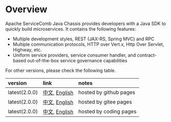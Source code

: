 # Overview
Apache ServiceComb Java Chassis provides developers with a Java SDK to quickly build microservices. It contains the following features:

* Multiple development styles, REST (JAX-RS, Spring MVC) and RPC
* Multiple communication protocols, HTTP over Vert.x, Http Over Servlet, Highway, etc.
* Uniform service providers, service consumer handler, and contract-based out-of-the-box service governance capabilities

For other versions, please check the following table.

| version | link | notes |
| :--- | :--- | :--- |
| latest(2.0.0) | [中文](https://huaweicse.github.io/servicecomb-java-chassis-doc/java-chassis/zh_CN/), [English](https://huaweicse.github.io/servicecomb-java-chassis-doc/java-chassis/en_US/)| hosted by github pages |
| latest(2.0.0) | [中文](http://servicecomb.gitee.io/servicecomb-java-chassis-doc/java-chassis/zh_CN/), [English](http://servicecomb.gitee.io/servicecomb-java-chassis-doc/java-chassis/en_US/)| hosted by gitee pages |
| latest(2.0.0) | [中文](http://1v96us.coding-pages.com/docs/java-chassis/zh_CN/), [English](http://1v96us.coding-pages.com/docs/java-chassis/en_US/)| hosted by coding pages|


